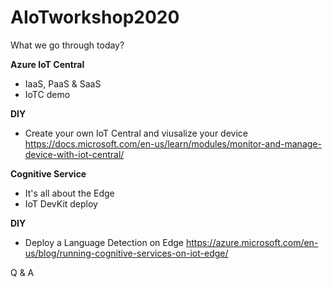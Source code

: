 # AIoTworkshop2020

What we go through today?

**Azure IoT Central**
  * IaaS, PaaS & SaaS
  * IoTC demo
  
**DIY**
  * Create your own IoT Central and viusalize your device https://docs.microsoft.com/en-us/learn/modules/monitor-and-manage-device-with-iot-central/
  
**Cognitive Service**
  * It's all about the Edge
  * IoT DevKit deploy

**DIY**
  * Deploy a Language Detection on Edge https://azure.microsoft.com/en-us/blog/running-cognitive-services-on-iot-edge/
  
Q & A
